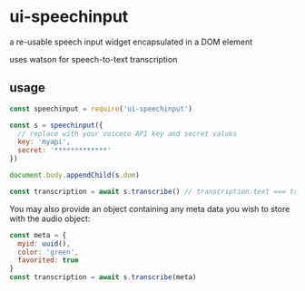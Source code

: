 # ui-speechinput
a re-usable speech input widget encapsulated in a DOM element

uses watson for speech-to-text transcription


## usage

```javascript
const speechinput = require('ui-speechinput')

const s = speechinput({
  // replace with your voiceco API key and secret values
  key: 'myapi',
  secret: '*************'
})

document.body.appendChild(s.dom)

const transcription = await s.transcribe() // transcription.text === transcribed final text that the user spoke.
```

You may also provide an object containing any meta data you wish to store with the audio object:

```javascript
const meta = {
  myid: uuid(),
  color: 'green',
  favorited: true
}
const transcription = await s.transcribe(meta)
```
